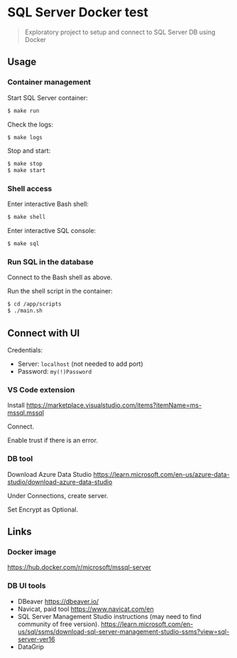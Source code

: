 # SQL Server Docker test
> Exploratory project to setup and connect to SQL Server DB using Docker

## Usage

### Container management

Start SQL Server container:

```sh
$ make run
```

Check the logs:

```sh
$ make logs
```

Stop and start:

```sh
$ make stop
$ make start
```

### Shell access

Enter interactive Bash shell:

```sh
$ make shell
```

Enter interactive SQL console:

```sh
$ make sql
```

### Run SQL in the database

Connect to the Bash shell as above.

Run the shell script in the container:

```sh
$ cd /app/scripts
$ ./main.sh
```

## Connect with UI

Credentials:

- Server: `localhost` (not needed to add port)
- Password: `my(!)Password`

### VS Code extension

Install https://marketplace.visualstudio.com/items?itemName=ms-mssql.mssql

Connect.

Enable trust if there is an error.

### DB tool

Download Azure Data Studio https://learn.microsoft.com/en-us/azure-data-studio/download-azure-data-studio

Under Connections, create server.

Set Encrypt as Optional.


## Links

### Docker image

https://hub.docker.com/r/microsoft/mssql-server

### DB UI tools

- DBeaver https://dbeaver.io/
- Navicat, paid tool https://www.navicat.com/en
- SQL Server Management Studio instructions (may need to find community of free version). https://learn.microsoft.com/en-us/sql/ssms/download-sql-server-management-studio-ssms?view=sql-server-ver16
- DataGrip
